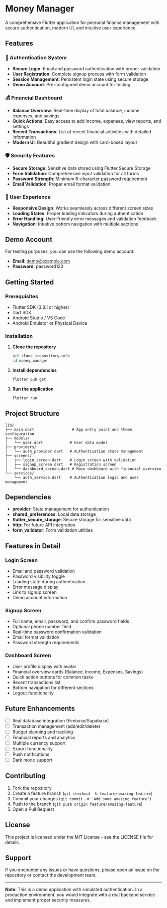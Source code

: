 # Money Manager

A comprehensive Flutter application for personal finance management with secure authentication, modern UI, and intuitive user experience.

## Features

### 🔐 Authentication System
- **Secure Login**: Email and password authentication with proper validation
- **User Registration**: Complete signup process with form validation
- **Session Management**: Persistent login state using secure storage
- **Demo Account**: Pre-configured demo account for testing

### 💰 Financial Dashboard
- **Balance Overview**: Real-time display of total balance, income, expenses, and savings
- **Quick Actions**: Easy access to add income, expenses, view reports, and settings
- **Recent Transactions**: List of recent financial activities with detailed information
- **Modern UI**: Beautiful gradient design with card-based layout

### 🛡️ Security Features
- **Secure Storage**: Sensitive data stored using Flutter Secure Storage
- **Form Validation**: Comprehensive input validation for all forms
- **Password Strength**: Minimum 6-character password requirement
- **Email Validation**: Proper email format validation

### 📱 User Experience
- **Responsive Design**: Works seamlessly across different screen sizes
- **Loading States**: Proper loading indicators during authentication
- **Error Handling**: User-friendly error messages and validation feedback
- **Navigation**: Intuitive bottom navigation with multiple sections

## Demo Account

For testing purposes, you can use the following demo account:
- **Email**: demo@example.com
- **Password**: password123

## Getting Started

### Prerequisites
- Flutter SDK (3.8.1 or higher)
- Dart SDK
- Android Studio / VS Code
- Android Emulator or Physical Device

### Installation

1. **Clone the repository**
   ```bash
   git clone <repository-url>
   cd money_manager
   ```

2. **Install dependencies**
   ```bash
   flutter pub get
   ```

3. **Run the application**
   ```bash
   flutter run
   ```

## Project Structure

```
lib/
├── main.dart                 # App entry point and theme configuration
├── models/
│   └── user.dart            # User data model
├── providers/
│   └── auth_provider.dart   # Authentication state management
├── screens/
│   ├── login_screen.dart    # Login screen with validation
│   ├── signup_screen.dart   # Registration screen
│   └── dashboard_screen.dart # Main dashboard with financial overview
└── services/
    └── auth_service.dart    # Authentication logic and user management
```

## Dependencies

- **provider**: State management for authentication
- **shared_preferences**: Local data storage
- **flutter_secure_storage**: Secure storage for sensitive data
- **http**: For future API integration
- **form_validator**: Form validation utilities

## Features in Detail

### Login Screen
- Email and password validation
- Password visibility toggle
- Loading state during authentication
- Error message display
- Link to signup screen
- Demo account information

### Signup Screen
- Full name, email, password, and confirm password fields
- Optional phone number field
- Real-time password confirmation validation
- Email format validation
- Password strength requirements

### Dashboard Screen
- User profile display with avatar
- Financial overview cards (Balance, Income, Expenses, Savings)
- Quick action buttons for common tasks
- Recent transactions list
- Bottom navigation for different sections
- Logout functionality

## Future Enhancements

- [ ] Real database integration (Firebase/Supabase)
- [ ] Transaction management (add/edit/delete)
- [ ] Budget planning and tracking
- [ ] Financial reports and analytics
- [ ] Multiple currency support
- [ ] Export functionality
- [ ] Push notifications
- [ ] Dark mode support

## Contributing

1. Fork the repository
2. Create a feature branch (`git checkout -b feature/amazing-feature`)
3. Commit your changes (`git commit -m 'Add some amazing feature'`)
4. Push to the branch (`git push origin feature/amazing-feature`)
5. Open a Pull Request

## License

This project is licensed under the MIT License - see the LICENSE file for details.

## Support

If you encounter any issues or have questions, please open an issue on the repository or contact the development team.

---

**Note**: This is a demo application with simulated authentication. In a production environment, you would integrate with a real backend service and implement proper security measures.

